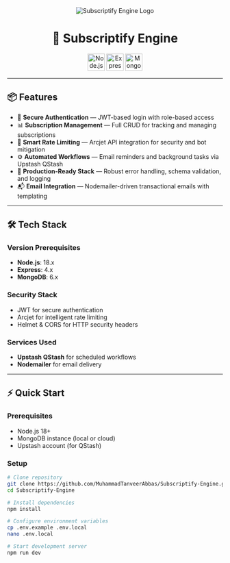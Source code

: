 <div align="center">
  <img src="https://i.postimg.cc/jqc8NgQ8/image.png" alt="Subscriptify Engine Logo" />
</div>

<h1 align="center">🚀 Subscriptify Engine</h1>

<p align="center">
  <img src="https://img.shields.io/badge/Node.js-339933?logo=nodedotjs&logoColor=white&style=for-the-badge" alt="Node.js" height="40" />
  <img src="https://img.shields.io/badge/Express-000000?logo=express&logoColor=white&style=for-the-badge" alt="Express" height="40" />
  <img src="https://img.shields.io/badge/MongoDB-47A248?logo=mongodb&logoColor=white&style=for-the-badge" alt="MongoDB" height="40" />
</p>

---

## 📦 Features

- 🔐 **Secure Authentication** — JWT-based login with role-based access  
- 📊 **Subscription Management** — Full CRUD for tracking and managing subscriptions  
- 🧠 **Smart Rate Limiting** — Arcjet API integration for security and bot mitigation  
- ⚙️ **Automated Workflows** — Email reminders and background tasks via Upstash QStash  
- 🧱 **Production-Ready Stack** — Robust error handling, schema validation, and logging  
- 📬 **Email Integration** — Nodemailer-driven transactional emails with templating  

---

## 🛠 Tech Stack

### Version Prerequisites

- **Node.js**: 18.x  
- **Express**: 4.x  
- **MongoDB**: 6.x  

### Security Stack

- JWT for secure authentication  
- Arcjet for intelligent rate limiting  
- Helmet & CORS for HTTP security headers  

### Services Used

- **Upstash QStash** for scheduled workflows  
- **Nodemailer** for email delivery  

---

## ⚡ Quick Start

### Prerequisites

- Node.js 18+  
- MongoDB instance (local or cloud)  
- Upstash account (for QStash)  

### Setup

```bash
# Clone repository
git clone https://github.com/MuhammadTanveerAbbas/Subscriptify-Engine.git
cd Subscriptify-Engine

# Install dependencies
npm install

# Configure environment variables
cp .env.example .env.local
nano .env.local

# Start development server
npm run dev
